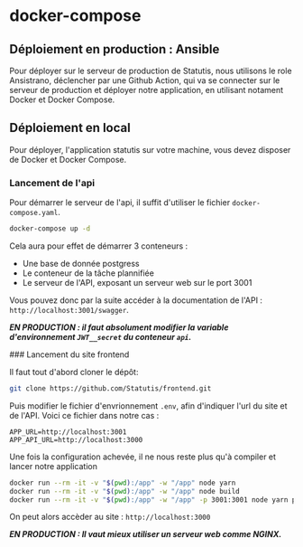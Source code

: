 # docker-compose


## Déploiement en production : Ansible

Pour déployer sur le serveur de production de Statutis, nous utilisons le role Ansistrano, déclencher par une Github Action, qui va se connecter sur le serveur de production et déployer notre application, en utilisant notament Docker et Docker Compose.

## Déploiement en local

Pour déployer, l'application statutis sur votre machine, vous devez disposer de Docker et Docker Compose.

### Lancement de l'api

Pour démarrer le serveur de l'api, il suffit d'utiliser le fichier `docker-compose.yaml`.

```bash
docker-compose up -d
```

Cela aura pour effet de démarrer 3 conteneurs :
 - Une base de donnée postgress
 - Le conteneur de la tâche plannifiée
 - Le serveur de l'API, exposant un serveur web sur le port 3001

Vous pouvez donc par la suite accéder à la documentation de l'API : `http://localhost:3001/swagger`.

***EN PRODUCTION : il faut absolument modifier la variable d'environnement `JWT__secret` du conteneur `api`.***


### Lancement du site frontend

Il faut tout d'abord cloner le dépôt:

```bash
git clone https://github.com/Statutis/frontend.git
```

Puis modifier le fichier d'envrionnement `.env`, afin d'indiquer l'url du site et de l'API. 
Voici ce fichier dans notre cas : 

```env
APP_URL=http://localhost:3001
APP_API_URL=http://localhost:3000
```

Une fois la configuration achevée, il ne nous reste plus qu'à compiler et lancer notre application

```bash
docker run --rm -it -v "$(pwd):/app" -w "/app" node yarn
docker run --rm -it -v "$(pwd):/app" -w "/app" node build
docker run --rm -it -v "$(pwd):/app" -w "/app" -p 3001:3001 node yarn preview --port 3001 --host
```

On peut alors accèder au site : `http://localhost:3000`

***EN PRODUCTION : Il vaut mieux utiliser un serveur web comme NGINX.***